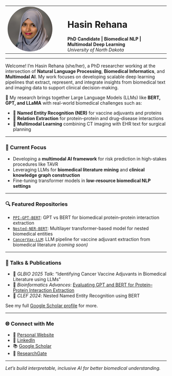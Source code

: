 <table style="border: none;">
  <tr>
    <td style="border: none;" width="160">
      <img src="profile.jpg" width="140" style="border-radius: 50%;" alt="Hasin Rehana">
    </td>
    <td style="border: none; padding-left: 20px;">
      <h1>Hasin Rehana</h1>
      <strong>PhD Candidate | Biomedical NLP | Multimodal Deep Learning</strong><br>
      <em>University of North Dakota</em>
    </td>
  </tr>
</table>

---

Welcome! I’m Hasin Rehana (she/her), a PhD researcher working at the intersection of **Natural Language Processing**, **Biomedical Informatics**, and **Multimodal AI**. My work focuses on developing scalable deep learning pipelines that extract, represent, and integrate insights from biomedical text and imaging data to support clinical decision-making.

🔬 My research brings together Large Language Models (LLMs) like **BERT, GPT, and LLaMA** with real-world biomedical challenges such as:

- 🧬 **Named Entity Recognition (NER)** for vaccine adjuvants and proteins  
- 🔄 **Relation Extraction** for protein–protein and drug–disease interactions  
- 🩻 **Multimodal Learning** combining CT imaging with EHR text for surgical planning  

---

### 🧠 Current Focus

- Developing a **multimodal AI framework** for risk prediction in high-stakes procedures like TAVR  
- Leveraging LLMs for **biomedical literature mining** and **clinical knowledge graph construction**  
- Fine-tuning transformer models in **low-resource biomedical NLP settings**  

---

### 🔍 Featured Repositories

- [`PPI-GPT-BERT`](https://github.com/hasin-ruet13/PPI-GPT-BERT): GPT vs BERT for biomedical protein–protein interaction extraction  
- [`Nested-NER-BERT`](https://github.com/hasin-ruet13/Nested-NER-BERT): Multilayer transformer-based model for nested biomedical entities  
- [`CancerVax-LLM`](https://github.com/hasin-ruet13): LLM pipeline for vaccine adjuvant extraction from biomedical literature *(coming soon)*  

---

### 📢 Talks & Publications

- 🎤 *GLBIO 2025 Talk*: “Identifying Cancer Vaccine Adjuvants in Biomedical Literature using LLMs”  
- 📄 *Bioinformatics Advances*: [Evaluating GPT and BERT for Protein–Protein Interaction Extraction](https://doi.org/10.1093/bioadv/vbae133)  
- 📝 *CLEF 2024*: Nested Named Entity Recognition using BERT  

See my full [Google Scholar profile](https://scholar.google.com/citations?user=q6tQJu0AAAAJ&hl=en) for more.

---

### 🌐 Connect with Me

- 🔗 [Personal Website](https://hasin-ruet13.github.io/hasinrehana.github.io/)
- 💼 [LinkedIn](https://www.linkedin.com/in/hasin-rehana-580184140)
- 📚 [Google Scholar](https://scholar.google.com/citations?user=q6tQJu0AAAAJ&hl=en)
- 🧪 [ResearchGate](https://www.researchgate.net/profile/Hasin_Rehana)

---

*Let’s build interpretable, inclusive AI for better biomedical understanding.*
